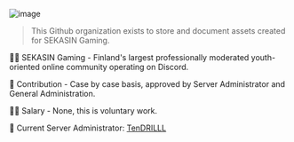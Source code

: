 ![image](https://github.com/SEKASIN/.github/assets/32621403/b1b93887-8a21-4722-9ed3-455a564f2867)

> This Github organization exists to store and document assets created for SEKASIN Gaming.

🙋‍♀️ SEKASIN Gaming - Finland's largest professionally moderated youth-oriented online community operating on Discord.

🌈 Contribution - Case by case basis, approved by Server Administrator and General Administration.

👩‍💻 Salary - None, this is voluntary work.

🧙 Current Server Administrator: [TenDRILLL](https://github.com/TenDRILLL)
